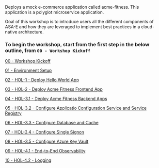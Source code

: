 Deploys a mock e-commerce application called acme-fitness. This application is a polyglot microservice application. 

Goal of this workshop is to introduce users all the different components of ASA-E and how they are leveraged to implement best practices in a cloud-native architecture.

### To begin the workshop, start from the first step in the below outline, from `00 - Workshop Kickoff`

[00 - Workshop Kickoff](./00-workshop-kickoff/README.md)

[01 - Environment Setup](01-workshop-environment-setup/README.md)

[02 - HOL-1 - Deploy Hello World App](02-hol-1-hello-world-app/README.md)

[03 - HOL-2 - Deploy Acme Fitness Frontend App](03-hol-2-deploy-frontend-app/README.md)

[04 - HOL-3.1 - Deploy Acme Fitness Backend Apps](04-hol-3.1-deploy-backend-apps/README.md)

[05 - HOL-3.2 - Configure Applicatio Configuration Service and Service Registry](05-hol-3.2-bind-apps-to-acs-service-reg/README.md)

[06 - HOL-3.3 - Configure Database and Cache](06-hol-3.3-configure-database-cache/README.md)

[07 - HOL-3.4 - Configure Single Signon](07-hol-3.4-configure-single-signon/README.md)

[08 - HOL-3.5 - Configure Azure Key Vault](08-hol-3.5-configure-azure-keyvault/README.md)

[09 - HOL-4.1 - End-to-End Observability](09-hol-4.1-end-to-end-observability/README.md)

[10 - HOL-4.2 - Logging](10-hol-4.2-logging/README.md)